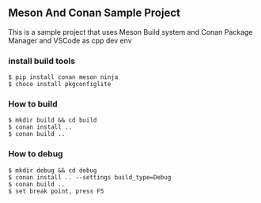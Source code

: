 ## Meson And Conan Sample Project

This is a sample project that uses Meson Build system and Conan Package Manager and VSCode as cpp dev env

### install build tools

    $ pip install conan meson ninja
    $ choco install pkgconfiglite

### How to build

    $ mkdir build && cd build
    $ conan install ..
    $ conan build ..

### How to debug

    $ mkdir debug && cd debug
    $ conan install .. --settings build_type=Debug
    $ conan build ..
    $ set break point, press F5
